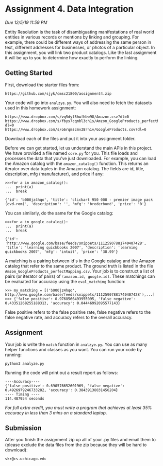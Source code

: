 # Assignment 4. Data Integration

*Due 12/5/19 11:59 PM*

Entity Resolution is the task of disambiguating manifestations of real world entities in various records or mentions by linking and grouping. For example, there could be different ways of addressing the same person in text, different addresses for businesses, or photos of a particular object. In this assignment, you will link two product catalogs. Like the last assignment it will be up to you to determine how exactly to perform the linking.

## Getting Started
First, download the starter files from:
```
https://github.com/sjyk/cmsc21800/assignment4.zip
```
Your code will go into `analzye.py`. You will also need to fetch the datasets used in this homework assignment:
```
https://www.dropbox.com/s/vq5dyl5hwfhbw98/Amazon.csv?dl=0
https://www.dropbox.com/s/fbys7cqnbl3ch1s/Amzon_GoogleProducts_perfectMapping.csv?dl=0
https://www.dropbox.com/s/o6rqmscmv38rn1v/GoogleProducts.csv?dl=0
```
Download each of the files and put it into your assignment folder.

Before we can get started, let us understand the main APIs in this project. We have provided a file named `core.py` for you. This file loads and processes the data that you've just downloaded. For example, you can load the Amazon catalog with the `amazon_catalog()` function. This returns an iterator over data tuples in the Amazon catalog. The fields are id, title, description, mfg (manufacturer), and price if any:
```
>>>for a in amazon_catalog():
...  print(a)
...  break

{'id': 'b000jz4hqo', 'title': 'clickart 950 000 - premier image pack (dvd-rom)', 'description': '', 'mfg': 'broderbund', 'price': '0'}
```
You can similarly, do the same for the Google catalog:
```
>>>for a in google_catalog():
...  print(a)
...  break

{'id': 'http://www.google.com/base/feeds/snippets/11125907881740407428', 'title': 'learning quickbooks 2007', 'description': 'learning quickbooks 2007', 'mfg': 'intuit', 'price': '38.99'}
```
A matching is a pairing between id's in the Google catalog and the Amazon catalog that refer to the same product. The ground truth is listed in the file `Amzon_GoogleProducts_perfectMapping.csv`. Your job is to construct a list of pairs (or iterator of pairs) of `(amazon.id, google.id)`. These matchings can be evaluated for accuracy using the `eval_matching` function:
```
>>> my_matching = [('b000jz4hqo', http://www.google.com/base/feeds/snippets/11125907881740407428'),...]
>>> {'false positive': 0.9768566493955095, 'false negative': 0.43351268255188313, 'accuracy': 0.04446992095577143}
```
False positive refers to the false positive rate, false negative refers to the false negative rate, and accuracy refers to the overall accuracy.

## Assignment
Your job is write the `match` function in `analzye.py`. You can use as many helper functions and classes as you want. You can run your code by running:
```
python3 analyze.py
```
Running the code will print out a result report as follows:
```
----Accuracy----
{'false positive': 0.690576652601969, 'false negative': 0.4926979246733282, 'accuracy': 0.38439138031450204}
---- Timing ----
114.487954 seconds

```
*For full extra credit, you must write a program that achieves at least 35% accuracy in less than 3 mins on a standard laptop.*

## Submission
After you finish the assignment zip up all of your .py files and email them to (please exclude the data files from the zip because they will be hard to download):
```
skr@cs.uchicago.edu
```
